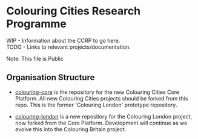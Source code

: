 # Colouring Cities Research Programme
WIP - Information about the CCRP to go here.  
TODO - Links to relevant projects/documentation.

Note: This file is Public

## Organisation Structure
- [colouring-core](https://github.com/colouring-cities/colouring-core) is the repository for the new Colouring Cities Core Platform. All new Colouring Cities projects should be forked from this repo. This is the former 'Colouring London' prototype repository.  
  
- [colouring-london](https://github.com/colouring-cities/colouring-london) is a new repository for the Colouring London project, now forked from the Core Platform. Development will continue as we evolve this into the Colouring Britain project.
